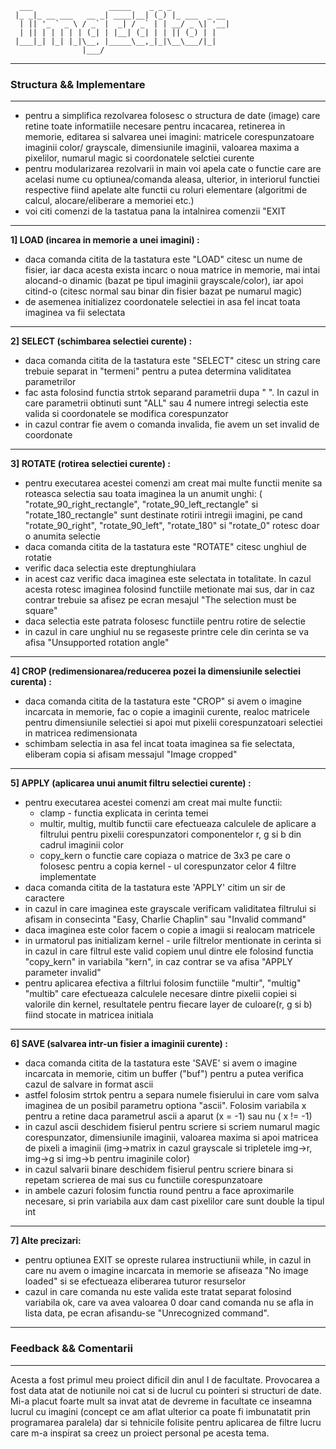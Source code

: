 ````
  ___                 _____    _ _ _             
 |_ _|_ __ ___   __ _| ____|__| (_) |_ ___  _ __ 
  | || '_ ` _ \ / _` |  _| / _` | | __/ _ \| '__|
  | || | | | | | (_| | |__| (_| | | || (_) | |   
 |___|_| |_| |_|\__, |_____\__,_|_|\__\___/|_|   
                |___/                            
````
---
### Structura && Implementare 
---
- pentru a simplifica rezolvarea folosesc o structura de date (image) care 
retine toate informatiile necesare pentru incacarea, retinerea in memorie, 
editarea si salvarea unei imagini: matricele corespunzatoare imaginii color/
grayscale, dimensiunile imaginii, valoarea maxima a pixelilor, numarul magic
si coordonatele selctiei curente
- pentru modularizarea rezolvarii in main voi apela cate o functie care are
acelasi nume cu optiunea/comanda aleasa, ulterior, in interiorul functiei
respective fiind apelate alte functii cu roluri elementare (algoritmi de 
calcul, alocare/eliberare a memoriei etc.)
- voi citi comenzi de la tastatua pana la intalnirea comenzii "EXIT

---

**1] LOAD (incarea in memorie a unei imagini) :**

- daca comanda citita de la tastatura este "LOAD" citesc un nume de fisier, iar
daca acesta exista incarc o noua matrice in memorie, mai intai alocand-o 
dinamic (bazat pe tipul imaginii grayscale/color), iar apoi citind-o (citesc 
normal sau binar din fisier bazat pe numarul magic)
- de asemenea initializez coordonatele selectiei in asa fel incat toata 
imaginea va fii selectata

---

**2] SELECT (schimbarea selectiei curente) :**

- daca comanda citita de la tastatura este "SELECT" citesc un string care
trebuie separat in "termeni" pentru a putea determina validitatea parametrilor
- fac asta folosind functia strtok separand parametrii dupa " ". In cazul in
care parametrii obtinuti sunt "ALL" sau 4 numere intregi selectia este
valida si coordonatele se modifica corespunzator
- in cazul contrar fie avem o comanda invalida, fie avem un set invalid de 
coordonate

---

**3] ROTATE (rotirea selectiei curente) :**

- pentru executarea acestei comenzi am creat mai multe functii menite sa
roteasca selectia sau toata imaginea la un anumit unghi:
( "rotate_90_right_rectangle", "rotate_90_left_rectangle" si
"rotate_180_rectangle" sunt destinate rotirii intregii imagini, pe cand
"rotate_90_right", "rotate_90_left", "rotate_180" si "rotate_0" rotesc
doar o anumita selectie
- daca comanda citita de la tastatura este "ROTATE" citesc unghiul de rotatie
- verific daca selectia este dreptunghiulara
- in acest caz verific daca imaginea este selectata in totalitate. In cazul 
acesta rotesc imaginea folosind functiile metionate mai sus, dar in caz contrar
trebuie sa afisez pe ecran mesajul "The selection must be square"
- daca selectia este patrata folosesc functiile pentru rotire de selectie
- in cazul in care unghiul nu se regaseste printre cele din cerinta se va afisa
"Unsupported rotation angle"

---
**4] CROP (redimensionarea/reducerea pozei la dimensiunile selectiei curenta) :**

- daca comanda citita de la tastatura este "CROP" si avem o imagine incarcata
in memorie, fac o copie a imaginii curente, realoc matricele pentru
dimensiunile selectiei si apoi mut pixelii corespunzatoari selectiei in
matricea redimensionata
- schimbam selectia in asa fel incat toata imaginea sa fie selectata, eliberam
copia si afisam messajul "Image cropped"

---

**5] APPLY (aplicarea unui anumit filtru selectiei curente) :**

- pentru executarea acestei comenzi am creat mai multe functii:
	- clamp - functia explicata in cerinta temei
	- multir, multig, multib functii care efectueaza calculele de aplicare
	  a filtrului pentru pixelii corespunzatori componentelor r, g si b din
	  cadrul imaginii color
	- copy_kern o functie care copiaza o matrice de 3x3 pe care o folosesc
	  pentru a copia kernel - ul corespunzator celor 4 filtre implementate
- daca comanda citita de la tastatura este 'APPLY' citim un sir de caractere
- in cazul in care imaginea este grayscale verificam validitatea filtrului si
afisam in consecinta "Easy, Charlie Chaplin" sau "Invalid command"
- daca imaginea este color facem o copie a imagii si realocam matricele
- in urmatorul pas initializam kernel - urile filtrelor mentionate in cerinta
si in cazul in care filtrul este valid copiem unul dintre ele folosind functia
"copy_kern" in variabila "kern", in caz contrar se va afisa "APPLY parameter 
invalid"
- pentru aplicarea efectiva a filtrlui folosim functiile "multir", "multig"
"multib" care efectueaza calculele necesare dintre pixelii copiei si valorile
din kernel, resultatele pentru fiecare layer de culoare(r, g si b) fiind
stocate in matricea initiala

---

**6] SAVE (salvarea intr-un fisier a imaginii curente) :**

- daca comanda citita de la tastatura este 'SAVE' si avem o imagine incarcata
in memorie, citim un buffer ("buf") pentru a putea verifica cazul de salvare
in format ascii
- astfel folosim strtok pentru a separa numele fisierului in care vom salva
imaginea de un posibil parametru optiona "ascii". Folosim variabila x pentru
a retine daca parametrul ascii a aparut (x = -1) sau nu ( x != -1)
- in cazul ascii deschidem fisierul pentru scriere si scriem numarul magic
corespunzator, dimensiunile imaginii, valoarea maxima si apoi matricea de
pixeli a imaginii (img->matrix in cazul grayscale si tripletele
img->r, img->g si img->b pentru imaginile color)
- in cazul salvarii binare deschidem fisierul pentru scriere binara si repetam
scrierea de mai sus cu functiile corespunzatoare
- in ambele cazuri folosim functia round pentru a face aproximarile necesare, 
si prin variabila aux dam cast pixelilor care sunt double la tipul int

---

**7] Alte precizari:**

- pentru optiunea EXIT se opreste rularea instructiunii while, in cazul in care
nu avem o imagine incarcata in memorie se afiseaza "No image loaded" si se
efectueaza eliberarea tuturor resurselor
- cazul in care comanda nu este valida este tratat separat folosind variabila 
ok, care va avea valoarea 0 doar cand comanda nu se afla in lista data, pe 
ecran afisandu-se "Unrecognized command".

- - -
### Feedback && Comentarii
- - -
Acesta a fost primul meu proiect dificil din anul I de facultate. Provocarea a fost data atat de notiunile noi cat si de lucrul cu pointeri si structuri de date.
Mi-a placut foarte mult sa invat atat de devreme in facultate ce inseamna lucrul cu imagini (concept ce am aflat ulterior ca poate fi imbunatatit prin programarea paralela) dar si tehnicile folisite pentru aplicarea de filtre lucru care m-a inspirat sa creez un proiect personal pe acesta tema.
